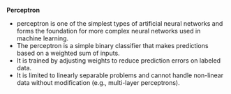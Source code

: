 **Perceptron**  
- perceptron is one of the simplest types of artificial neural networks and forms the foundation for more complex neural networks used in machine learning.
- The perceptron is a simple binary classifier that makes predictions based on a weighted sum of inputs.
- It is trained by adjusting weights to reduce prediction errors on labeled data.
- It is limited to linearly separable problems and cannot handle non-linear data without modification (e.g., multi-layer perceptrons).
